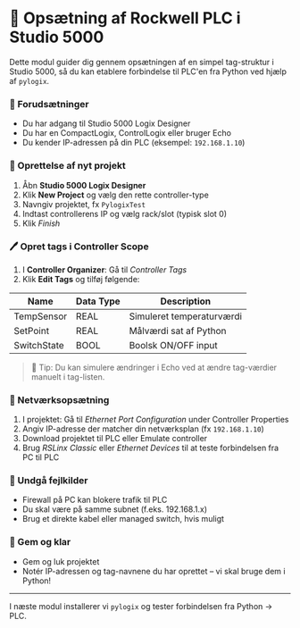 # 🔧 Opsætning af Rockwell PLC i Studio 5000

Dette modul guider dig gennem opsætningen af en simpel tag-struktur i Studio 5000, så du kan etablere forbindelse til PLC'en fra Python ved hjælp af `pylogix`.

### 🔹 Forudsætninger
- Du har adgang til Studio 5000 Logix Designer
- Du har en CompactLogix, ControlLogix eller bruger Echo
- Du kender IP-adressen på din PLC (eksempel: `192.168.1.10`)

### 📂 Oprettelse af nyt projekt
1. Åbn **Studio 5000 Logix Designer**
2. Klik **New Project** og vælg den rette controller-type
3. Navngiv projektet, fx `PylogixTest`
4. Indtast controllerens IP og vælg rack/slot (typisk slot 0)
5. Klik *Finish*

### 🖊️ Opret tags i Controller Scope
1. I **Controller Organizer**: Gå til *Controller Tags*
2. Klik **Edit Tags** og tilføj følgende:

| Name        | Data Type  | Description                |
|-------------|------------|----------------------------|
| TempSensor  | REAL       | Simuleret temperaturværdi |
| SetPoint    | REAL       | Målværdi sat af Python     |
| SwitchState | BOOL       | Boolsk ON/OFF input        |

> 📅 Tip: Du kan simulere ændringer i Echo ved at ændre tag-værdier manuelt i tag-listen.

### 📶 Netværksopsætning
1. I projektet: Gå til *Ethernet Port Configuration* under Controller Properties
2. Angiv IP-adresse der matcher din netværksplan (fx `192.168.1.10`)
3. Download projektet til PLC eller Emulate controller
4. Brug *RSLinx Classic* eller *Ethernet Devices* til at teste forbindelsen fra PC til PLC

### 🚫 Undgå fejlkilder
- Firewall på PC kan blokere trafik til PLC
- Du skal være på samme subnet (f.eks. 192.168.1.x)
- Brug et direkte kabel eller managed switch, hvis muligt

### 📁 Gem og klar
- Gem og luk projektet
- Notér IP-adressen og tag-navnene du har oprettet – vi skal bruge dem i Python!

---

I næste modul installerer vi `pylogix` og tester forbindelsen fra Python → PLC.

